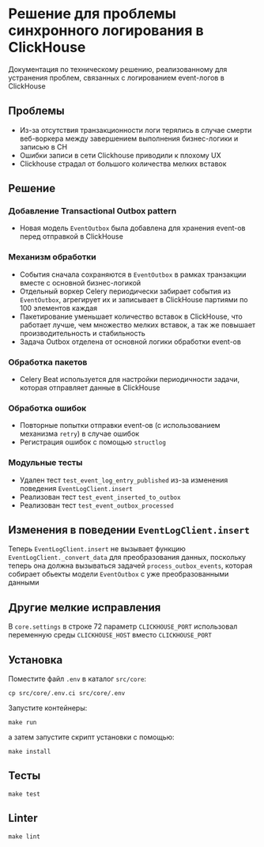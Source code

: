 # Решение для проблемы синхронного логирования в ClickHouse

Документация по техническому решению, реализованному для устранения проблем, связанных с логированием event-логов в ClickHouse

## Проблемы

- Из-за отсутствия транзакционности логи терялись в случае смерти веб-воркера между завершением выполнения бизнес-логики и записью в CH
- Ошибки записи в сети Clickhouse приводили к плохому UX
- Clickhouse страдал от большого количества мелких вставок

## Решение

### Добавление Transactional Outbox pattern

- Новая модель `EventOutbox` была добавлена ​​для хранения event-ов перед отправкой в ClickHouse

### Механизм обработки

- События сначала сохраняются в `EventOutbox` в рамках транзакции вместе с основной бизнес-логикой
- Отдельный воркер Celery периодически забирает события из `EventOutbox`, агрегирует их и записывает в ClickHouse партиями по 100 элементов каждая
- Пакетирование уменьшает количество вставок в ClickHouse, что работает лучше, чем множество мелких вставок, а так же повышает производительность и стабильность
- Задача Outbox отделена от основной логики обработки event-ов

### Обработка пакетов

- Celery Beat используется для настройки периодичности задачи, которая отправляет данные в ClickHouse

### Обработка ошибок

- Повторные попытки отправки event-ов (с использованием механизма `retry`) в случае ошибок
- Регистрация ошибок с помощью `structlog`

### Модульные тесты

- Удален тест `test_event_log_entry_published` из-за изменения поведения `EventLogClient.insert`
- Реализован тест `test_event_inserted_to_outbox`
- Реализован тест `test_event_outbox_processed`

## Изменения в поведении `EventLogClient.insert`

Теперь `EventLogClient.insert` не вызывает функцию `EventLogClient._convert_data` для преобразования данных, поскольку теперь она должна вызываться задачей `process_outbox_events`, которая собирает обьекты модели `EventOutbox` с уже преобразованными данными

## Другие мелкие исправления

В `core.settings` в строке 72 параметр `CLICKHOUSE_PORT` использовал переменную среды `CLICKHOUSE_HOST` вместо `CLICKHOUSE_PORT`

## Установка

Поместите файл `.env` в каталог `src/core`:

```
cp src/core/.env.ci src/core/.env
```

Запустите контейнеры:
```
make run
```

а затем запустите скрипт установки с помощью:

```
make install
```

## Тесты

`make test`

## Linter

`make lint`